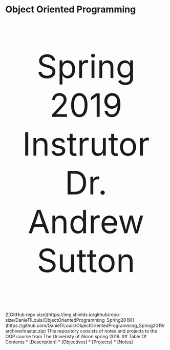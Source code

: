 # Object Oriented Programming
<p align="center" style="font-size : 100px;"> 
   Spring 2019</br>
   Instrutor</br>
   Dr. Andrew Sutton
</p>
[![GitHub repo size](https://img.shields.io/github/repo-size/DanieTlLouis/ObjectOrientedProgramming_Spring2019)](https://github.com/DanieTlLouis/ObjectOrientedProgramming_Spring2019/archive/master.zip)
This repository consists of notes and projects to the OOP course from The Univeristy of Akron spring 2019. 
## Table Of Contents
* [Description]
* [Objectives]
* [Projects]
* [Notes] 
